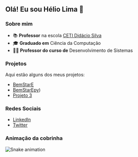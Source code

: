 
## Olá! Eu sou Hélio Lima 👋

### Sobre mim
- 📚 **Professor** na escola [CETI Didácio Silva]([link-da-escola](https://qedu.org.br/escola/22027475-ceti-didacio-silva))
- 🎓 **Graduado em** Ciência da Computação
- 👨‍🏫 **Professor do curso de** Desenvolvimento de Sistemas

### Projetos
Aqui estão alguns dos meus projetos:
- [BemStarE](https://github.com/Profheliodidacio/BemStarE)
- [BemStarEpy](https://github.com/Profheliodidacio/BemStarEpy))
- [Projeto 3](link-do-projeto-3)

### Redes Sociais
- [LinkedIn](link-do-linkedin)
- [Twitter](link-do-twitter)

### Animação da cobrinha
![Snake animation](https://github.com/USERNAME/USERNAME/blob/output/github-contribution-grid-snake.svg)
<!---
Profheliodidacio/Profheliodidacio is a ✨ special ✨ repository because its `README.md` (this file) appears on your GitHub profile.
You can click the Preview link to take a look at your changes.
--->
